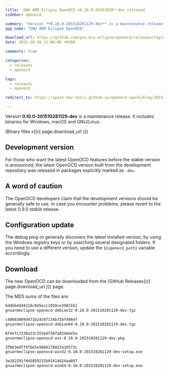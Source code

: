 ```yaml
---
title:  GNU ARM Eclipse OpenOCD v0.10.0-20151028*-dev released
sidebar: openocd

summary: "Version **0.10.0-201510281129-dev** is a maintenance release."
app_name: "GNU ARM Eclipse OpenOCD"

download_url: https://github.com/gnu-mcu-eclipse/openocd/releases/tag/gae-0.10.0-20151028/
date: 2015-10-28 12:00:00 +0300

comments: true

categories:
  - releases
  - openocd

tags:
  - releases
  - openocd

redirect_to: https://xpack-dev-tools.github.io/openocd-xpack/blog/2015/10/28/openocd-v0.10.0-20151028-dev-released

---
```


Version **0.10.0-201510281129-dev** is a maintenance release. It includes binaries for Windows, macOS and GNU/Linux.

[Binary files »]({{ page.download_url }})

## Development version

For those who want the latest OpenOCD features before the stable version is announced, the latest OpenOCD version built from the development repository was released in packages explicitly marked as `-dev`.

## A word of caution

The OpenOCD developers claim that the development versions should be generally safe to use. In case you encounter problems, please revert to the latest 0.9.0 stable release.

## Configuration update

The debug plug-in generally discovers the latest installed version, by using the Windows registry keys or by searching several designated folders. If you need to use a different version, update the `${openocd_path}` variable accordingly.

## Download

The new OpenOCD can be downloaded from the [GitHub Releases]({{ page.download_url }}) page.

The MD5 sums of the files are:

```txt
6d4bb44d4218c0d5ecc1910ce3983162
gnuarmeclipse-openocd-debian32-0.10.0-201510281129-dev.tgz

c40683089d471b24347134b756f4984f
gnuarmeclipse-openocd-debian64-0.10.0-201510281129-dev.tgz

8f4efc7230a23c353edf507a82debe5a
gnuarmeclipse-openocd-osx-0.10.0-201510281129-dev.pkg

3f063edff9f6e5e9860178023a10573c
gnuarmeclipse-openocd-win32-0.10.0-201510281129-dev-setup.exe

3e282291f4d5859232b01414d24aa097
gnuarmeclipse-openocd-win64-0.10.0-201510281129-dev-setup.exe
```
